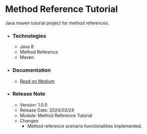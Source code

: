 # Method Reference Tutorial
Java maven tutorial project for method references.

* ### Technologies
  * Java 8
  * Method Reference
  * Maven

* ### Documentation
  * [Read on Medium](https://sachithariyathilaka.medium.com/method-reference-in-java-0572a9b371dc)

* ### Release Note

  * Version: 1.0.0
  * Release Date: 2024/03/24
  * Module: Method Reference Tutorial
  * Changes
    * Method reference scenario functionalities implemented.

